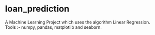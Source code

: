 # loan_prediction
A Machine Learning Project which uses the algorithm Linear Regression.  Tools :- numpy, pandas, matplotlib and seaborn.

